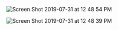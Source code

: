![Screen Shot 2019-07-31 at 12 48 54 PM](https://user-images.githubusercontent.com/39566379/62246370-7977fa00-b3b1-11e9-8d80-da646bde2eab.png)

![Screen Shot 2019-07-31 at 12 48 39 PM](https://user-images.githubusercontent.com/39566379/62246375-7b41bd80-b3b1-11e9-827c-cfeb7db2380d.png)
